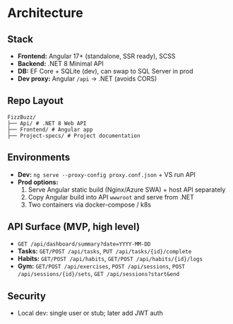 # Architecture

## Stack
- **Frontend:** Angular 17+ (standalone, SSR ready), SCSS
- **Backend:** .NET 8 Minimal API
- **DB:** EF Core + SQLite (dev), can swap to SQL Server in prod
- **Dev proxy:** Angular `/api` → .NET (avoids CORS)

## Repo Layout
```
FizzBuzz/
├── Api/ # .NET 8 Web API
├── Frontend/ # Angular app
├── Project-specs/ # Project documentation
```

## Environments
- **Dev:** `ng serve --proxy-config proxy.conf.json` + VS run API
- **Prod options:**
  1) Serve Angular static build (Nginx/Azure SWA) + host API separately
  2) Copy Angular build into API `wwwroot` and serve from .NET
  3) Two containers via docker-compose / k8s

## API Surface (MVP, high level)
- `GET /api/dashboard/summary?date=YYYY-MM-DD`
- **Tasks:** `GET/POST /api/tasks`, `PUT /api/tasks/{id}/complete`
- **Habits:** `GET/POST /api/habits`, `GET/POST /api/habits/{id}/logs`
- **Gym:** `GET/POST /api/exercises`, `POST /api/sessions`, `POST /api/sessions/{id}/sets`, `GET /api/sessions?start&end`

## Security
- Local dev: single user or stub; later add JWT auth